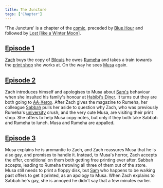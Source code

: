 ```yaml
---
title: The Juncture
tags: ['Chapter']
---
```

'The Juncture' is a chapter of the [comic](/_wiki/index.md), preceded by [Blue Hour](/_wiki/blue-hour.md) and followed by [Lost \[like a Winter Moon\]](/_wiki/lost-like-a-winter-moon.md).

## [Episode 1](https://tapas.io/episode/1671893)
[Zach](/_wiki/zach.md) buys the copy of [Bilquis](/_wiki/balqis.md) he owes [Rumeha](/_wiki/rumeha.md) and takes a train towards the [print shop](/_wiki/aa-xerox.md) she works at. On the way he sees [Musa](/_wiki/musa.md) again.

## [Episode 2](https://tapas.io/episode/1671896)
Zach introduces himself and apologises to Musa about [Sam's](/_wiki/sam.md) behaviour when she insulted his family's honour at [Habibi's Diner](/_wiki/habibis.md). It turns out they are both going to [AA-Xerox](/_wiki/aa-xerox.md). After Zach gives the magazine to Rumeha, her colleague [Sabbah](/_wiki/sabbah.md) pulls her aside to question why Zach, who was previously Rumeha's [university](/_wiki/salwa-university.md) crush, and the very cute Musa, are visiting their print shop. She offers to help Musa copy notes, but only if they both take Sabbah and Rumeha to lunch. Musa and Rumeha are appalled.

## [Episode 3](https://tapas.io/episode/1671897)
Musa explains he is aromantic to Zach, and Zach reassures Musa that he is also gay, and promises to handle it. Instead, to Musa's horror, Zach accepts the offer, conditional on them both getting free printing ever after. Sabbah accepts, leading to Rumeha throwing all three of them out of the store. Musa still needs to print a floppy disk, but [Sam](/_wiki/sam.md) who happens to be walking past offers to get it printed, as an apology to Musa. When Zach explains to Sabbah he's gay, she is annoyed he didn't say that a few minutes earlier.
